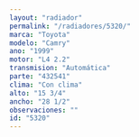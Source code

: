 ```yaml
---
layout: "radiador"
permalink: "/radiadores/5320/"
marca: "Toyota"
modelo: "Camry"
ano: "1999"
motor: "L4 2.2"
transmision: "Automática"
parte: "432541"
clima: "Con clima"
alto: "15 3/4"
ancho: "28 1/2"
observaciones: ""
id: "5320"
---
```


